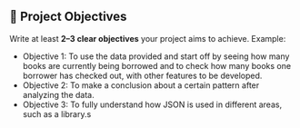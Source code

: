 

## 🎯 Project Objectives  
Write at least **2–3 clear objectives** your project aims to achieve. Example:  
- Objective 1: To use the data provided and start off by seeing how many books are currently being borrowed and to check how many books one borrower has checked out, with other features to be developed.
- Objective 2: To make a conclusion about a certain pattern after analyzing the data.
- Objective 3: To fully understand how JSON is used in different areas, such as a library.s




